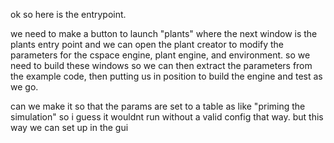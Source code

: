 ok so here is the entrypoint.

we need to make a button to launch "plants" where the next window is the plants entry point and we can open the plant creator to modify the parameters for the cspace engine, plant engine, and environment. so we need to build these windows so we can then extract the parameters from the example code, then putting us in position to build the engine and test as we go.

can we make it so that the params are set to a table as like "priming the simulation" so i guess it wouldnt run without a valid config that way. but this way we can set up in the gui 